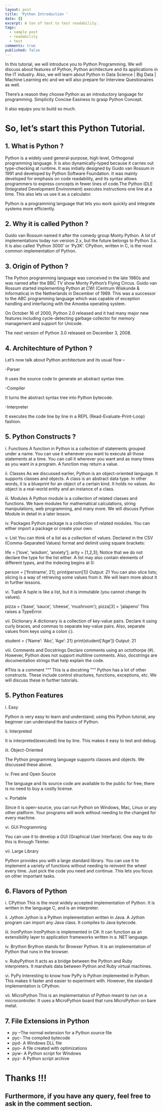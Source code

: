```yaml
---
layout: post
title: 'Python Introduction '
date: {}
excerpt: A ton of text to test readability.
tags:
  - sample post
  - readability
  - test
comments: true
published: false
---
```


In this tutorial, we will introduce you to Python Programming. We will discuss about features of Python, Python architecture and its applications in the IT industry. Also, we will learn about Python in Data Science | Big Data | Machine Learning etc and we will also prepare for Interview Questionaires as well.

There’s a reason they choose Python as an introductory language for programming. 
Simplicity 
Concise
Easiness to grasp Python Concept. 

It also equips you to build so much.

#                               So, let’s start this Python Tutorial.

## 1. What is Python ?

Python is a widely used general-purpose, high level, Orthogonal programming language. It is also dynamically-typed because it carries out type-checking at runtime. It was initially designed by Guido van Rossum in 1991 and developed by Python Software Foundation. It was mainly developed for emphasis on code readability, and its syntax allows programmers to express concepts in fewer lines of code.The Python IDLE (Integrated Development Environment) executes instructions one line at a time. This also lets us use it as a calculator.

Python is a programming language that lets you work quickly and integrate systems more efficiently.

## 2. Why it is called Python ?

Guido van Rossum named it after the comedy group Monty Python. A lot of implementations today run version 2.x, but the future belongs to Python 3.x. It is also called ‘Python 3000’ or ‘Py3K’. CPython, written in C, is the most common implementation of Python.

## 3. Origin of Python ?

The Python programming language was conceived in the late 1980s and was named after the BBC TV show Monty Python’s Flying Circus. Guido van Rossum started implementing Python at CWI (Centrum Wiskunde & Informatica) in the Netherlands in December of 1989. This was a successor to the ABC programming language which was capable of exception handling and interfacing with the Amoeba operating system.

On October 16 of 2000, Python 2.0 released and it had many major new features including cycle-detecting garbage collector for memory management and support for Unicode.

The next version of Python 3.0 released on December 3, 2008.

## 4. Architechture of Python ?

Let’s now talk about Python architecture and its usual flow –

-Parser

It uses the source code to generate an abstract syntax tree.

-Compiler

It turns the abstract syntax tree into Python bytecode.

-Interpreter

It executes the code line by line in a REPL (Read-Evaluate-Print-Loop) fashion. 

## 5. Python Constructs ?

i. Functions
A function in Python is a collection of statements grouped under a name. You can use it whenever you want to execute all those statements at a time. You can call it wherever you want and as many times as you want in a program. A function may return a value.

ii. Classes
As we discussed earlier, Python is an object-oriented language. It supports classes and objects. A class is an abstract data type. In other words, it is a blueprint for an object of a certain kind. It holds no values. An object is a real-world entity and an instance of a class.

iii. Modules
A Python module is a collection of related classes and functions. We have modules for mathematical calculations, string manipulations, web programming, and many more. We will discuss Python Module in detail in a later lesson.

iv. Packages
Python package is a collection of related modules. You can either import a package or create your own.

v. List
You can think of a list as a collection of values. Declared in the CSV (Comma-Separated Values) format and delimit using square brackets:

life = [‘love’, ‘wisdom’, ‘anxiety’];
arity = [1,2,3];
Notice that we do not declare the type for the list either. A list may also contain elements of different types, and the indexing begins at 0:

person = [‘firstname’, 21];
print(person[1])
Output: 21
You can also slice lists; slicing is a way of retrieving some values from it. We will learn more about it in further lessons.

vi. Tuple
A tuple is like a list, but it is immutable (you cannot change its values).

pizza = (‘base’, ‘sauce’, ‘cheese’, ‘mushroom’);
pizza[3] = ‘jalapeno’
This raises a TypeError.

vii. Dictionary
A dictionary is a collection of key-value pairs. Declare it using curly braces, and commas to separate key-value pairs. Also, separate values from keys using a colon (:).

student = {‘Name’: ‘Abc’, ‘Age’: 21}
print(student[‘Age’])
Output: 21

viii. Comments and Docstrings
Declare comments using an octothorpe (#). However, Python does not support multiline comments. Also, docstrings are documentation strings that help explain the code.

#This is a comment
“““
This is a docstring
”””
Python has a lot of other constructs. These include control structures, functions, exceptions, etc. We will discuss these in further tutorials.

## 5. Python Features

i. Easy

Python is very easy to learn and understand; using this Python tutorial, any beginner can understand the basics of Python.

ii. Interpreted

It is interpreted(executed) line by line. This makes it easy to test and debug.

iii. Object-Oriented

The Python programming language supports classes and objects. We discussed these above.

iv. Free and Open Source

The language and its source code are available to the public for free; there is no need to buy a costly license.

v. Portable

Since it is open-source, you can run Python on Windows, Mac, Linux or any other platform. Your programs will work without needing to the changed for every machine.

vi. GUI Programming

You can use it to develop a GUI (Graphical User Interface). One way to do this is through Tkinter.

vii. Large Library

Python provides you with a large standard library. You can use it to implement a variety of functions without needing to reinvent the wheel every time. Just pick the code you need and continue. This lets you focus on other important tasks.

## 6. Flavors of Python

i. CPython
This is the most widely accepted implementation of Python. It is written in the language C, and is an interpreter.

ii. Jython
Jython is a Python implementation written in Java. A Jython program can import any Java class. It compiles to Java bytecode.

iii. IronPython
IronPython is implemented in C#. It can function as an extensibility layer to application frameworks written in a .NET language.

iv. Brython
Brython stands for Browser Python. It is an implementation of Python that runs in the browser.

v. RubyPython
It acts as a bridge between the Python and Ruby interpreters. It marshals data between Python and Ruby virtual machines.

vi. PyPy
Interesting to know how PyPy is Python implemented in Python. This makes it faster and easier to experiment with. However, the standard implementation is CPython.

vii. MicroPython
This is an implementation of Python meant to run on a microcontroller. It uses a MicroPython board that runs MicroPython on bare metal.

## 7. File Extensions in Python

- py –The normal extension for a Python source file
- pyc- The compiled bytecode
- pyd- A Windows DLL file
- pyo- A file created with optimizations
- pyw- A Python script for Windows
- pyz- A Python script archive


# Thanks !!!

## Furthermore, if you have any query, feel free to ask in the comment section.